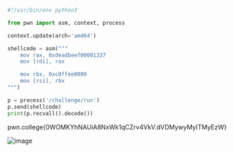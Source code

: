 ```py
#!/usr/bin/env python3

from pwn import asm, context, process

context.update(arch='amd64')

shellcode = asm("""
    mov rax, 0xdeadbeef00001337
    mov [rdi], rax

    mov rbx, 0xc0ffee0000
    mov [rsi], rbx
""")

p = process('/challenge/run')
p.send(shellcode)
print(p.recvall().decode())
```

pwn.college{0WOMKYhNAUiA8NxWk1qCZrv4VkV.dVDMywyMyITMyEzW}

![image](https://github.com/user-attachments/assets/09e49df3-aa1a-4601-a867-4c1d2a2bbc43)
